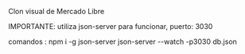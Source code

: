 Clon visual de Mercado Libre

IMPORTANTE: utiliza json-server para funcionar, puerto: 3030

comandos :
npm i -g json-server
json-server --watch -p3030 db.json
